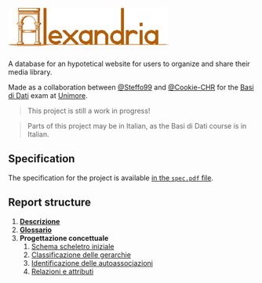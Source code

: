 # ![Alexandria](img/0-README/alexandria.png)

A database for an hypotetical website for users to organize and share their media library.

Made as a collaboration between [@Steffo99](https://github.com/Steffo99/) and [@Cookie-CHR](https://github.com/Cookie-CHR) for the [Basi di Dati](http://personale.unimore.it/rubrica/contenutiad/rmartoglia/2019/58030/N0/N0/9999) exam at [Unimore](https://www.unimore.it/).

> This project is still a work in progress!

> Parts of this project may be in Italian, as the Basi di Dati course is in Italian.

## Specification

The specification for the project is available [in the `spec.pdf` file](/spec.pdf).

## Report structure

1. **[Descrizione](1-descrizione.md)**
2. **[Glossario](2-glossario.md)**
3. **Progettazione concettuale**
    1. [Schema scheletro iniziale](3-1-schema-scheletro.md)
    2. [Classificazione delle gerarchie](3-2-gerarchie.md)
    3. [Identificazione delle autoassociazioni](3-3-autoassociazioni.md)
    4. [Relazioni e attributi](3-4-relazioni.md)

